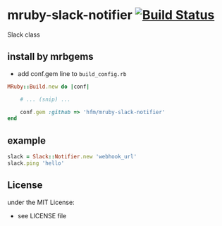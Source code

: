# mruby-slack-notifier   [![Build Status](https://travis-ci.org/hfm/mruby-slack-notifier.svg?branch=master)](https://travis-ci.org/hfm/mruby-slack-notifier)

Slack class

## install by mrbgems

- add conf.gem line to `build_config.rb`


```ruby
MRuby::Build.new do |conf|

    # ... (snip) ...

    conf.gem :github => 'hfm/mruby-slack-notifier'
end
```

## example

```ruby
slack = Slack::Notifier.new 'webhook_url'
slack.ping 'hello'
```

## License
under the MIT License:
- see LICENSE file
